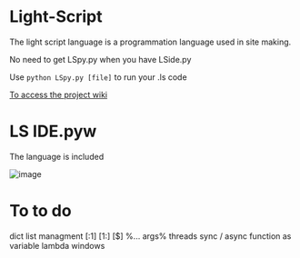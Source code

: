# Light-Script
The light script language is a programmation language used in site making.

No need to get LSpy.py when you have LSide.py

Use `python LSpy.py [file]` to run your .ls code

[To access the project wiki](https://github.com/Pokecraft-exe/Light-Script/wiki)

# LS IDE.pyw

The language is included

![image](https://user-images.githubusercontent.com/67156699/188330887-0ff13c9f-81d7-477b-b332-932430a63b6e.png)

# To to do
dict
list managment [:1] [1:] [$]
%... args%
threads
sync / async
function as variable lambda
windows
